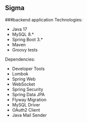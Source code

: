 ## Sigma
###backend application
Technologies:
- Java 17
- MySQL 8.*
- Spring Boot 3.*
- Maven
- Groovy tests

Dependencies:
- Developer Tools
- Lombok
- Spring Web
- WebSocket
- Spring Security
- Spring Data JPA
- Flyway Migration
- MySQL Driver
- OAuth2 Client
- Java Mail Sender